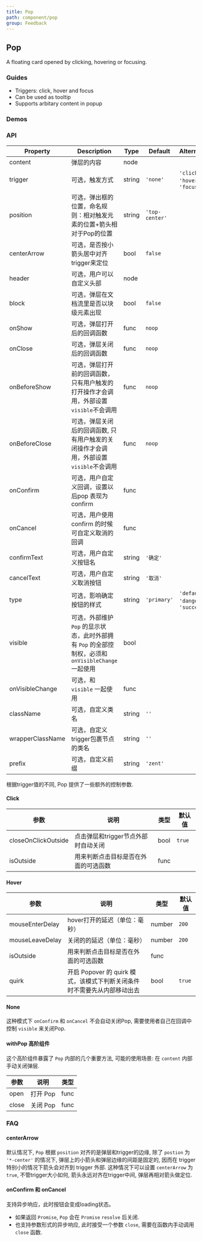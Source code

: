 ```yaml
---
title: Pop
path: component/pop
group: Feedback
---
```


## Pop

A floating card opened by clicking, hovering or focusing.

### Guides

- Triggers: click, hover and focus
- Can be used as tooltip
- Supports arbitary content in popup

### Demos

### API

| Property | Description | Type | Default | Alternative |
|------|------|------|--------|--------|
| content | 弹层的内容 | node | | |
| trigger | 可选，触发方式 | string | `'none'` | `'click'`, `'hover'`, `'focus'` |
| position | 可选，弹出框的位置，命名规则：相对触发元素的位置+箭头相对于Pop的位置 | string | `'top-center'` |  |
| centerArrow | 可选，是否按小箭头居中对齐trigger来定位 | bool | `false` |  |
| header | 可选，用户可以自定义头部 | node | | |
| block | 可选，弹层在文档流里是否以块级元素出现 | bool | `false` |  |
| onShow | 可选，弹层打开后的回调函数 | func | `noop` | |
| onClose | 可选，弹层关闭后的回调函数 | func | `noop` | |
| onBeforeShow | 可选，弹层打开前的回调函数，只有用户触发的打开操作才会调用，外部设置`visible`不会调用 | func | `noop` | |
| onBeforeClose | 可选，弹层关闭后的回调函数, 只有用户触发的关闭操作才会调用，外部设置`visible`不会调用 | func | `noop` | |
| onConfirm | 可选，用户自定义回调，设置以后pop 表现为confirm | func |  |  |
| onCancel | 可选，用户使用 confirm 的时候可自定义取消的回调 | func |  |  |
| confirmText | 可选，用户自定义按钮名 | string | `'确定'` |  |
| cancelText | 可选，用户自定义取消按钮 | string | `'取消'` |  |
| type | 可选，影响确定按钮的样式 | string | `'primary'` | `'default'`, `'danger'`, `'success'` |
| visible | 可选，外部维护 `Pop` 的显示状态，此时外部拥有 `Pop` 的全部控制权，必须和 `onVisibleChange` 一起使用 | bool | | |
| onVisibleChange | 可选，和 `visible` 一起使用 | func | | |
| className | 可选，自定义类名 | string | `''` |  |
| wrapperClassName | 可选，自定义trigger包裹节点的类名 | string | `''` |  |
| prefix | 可选，自定义前缀 | string | `'zent'` |  |

根据trigger值的不同, Pop 提供了一些额外的控制参数.

#### Click

| 参数 | 说明 | 类型 | 默认值 |
|------|------|------|--------|
| closeOnClickOutside | 点击弹层和trigger节点外部时自动关闭 | bool | `true` |
| isOutside | 用来判断点击目标是否在外面的可选函数 | func | |

#### Hover

| 参数 | 说明 | 类型 | 默认值 |
|------|------|------|--------|
| mouseEnterDelay | hover打开的延迟（单位：毫秒） | number | `200` |
| mouseLeaveDelay | 关闭的的延迟（单位：毫秒） | number | `200` |
| isOutside | 用来判断点击目标是否在外面的可选函数 | func | |
| quirk | 开启 Popover 的 quirk 模式，该模式下判断关闭条件时不需要先从内部移动出去 | bool | `true` |

#### None

这种模式下 `onConfirm` 和 `onCancel` 不会自动关闭Pop, 需要使用者自己在回调中控制 `visible` 来关闭Pop.

#### withPop 高阶组件

这个高阶组件暴露了 `Pop` 内部的几个重要方法, 可能的使用场景: 在 `content` 内部手动关闭弹层.

| 参数             | 说明                    | 类型               |
| -------------- | --------------------- | ---------------- |
| open           | 打开 Pop                  | func             |
| close          | 关闭 Pop                  | func             |

### FAQ

#### centerArrow

默认情况下, `Pop` 根据 `position` 对齐的是弹层和trigger的边缘, 除了 `postion` 为 `'*-center'` 的情况下, 弹层上的小箭头和弹层边缘的间距是固定的, 因而在 trigger 特别小的情况下箭头会对齐到 trigger 外部. 这种情况下可以设置 `centerArrow` 为 `true`, 不管trigger大小如何, 箭头永远对齐在trigger中间, 弹层再相对箭头做定位.

#### onConfirm 和 onCancel

支持异步响应，此时按钮会变成loading状态。

- 如果返回 `Promise`, `Pop` 会在 `Promise` `resolve` 后关闭.
- 也支持参数形式的异步响应, 此时接受一个参数 `close`, 需要在函数内手动调用 `close` 函数.

<style>
.zent-doc-pop-container {
	.zent-pop-wrapper {
		margin-right: 10px;
	}

	.zent-doc-pop-tag {
		border: 1px solid #e5e5e5;
		border-radius: 20%;
		padding: 3px;
		font-size: 12px;
		cursor: default;
	}
}

.zent-doc-pop-positions {
	position: relative;
	
	&-top-row, &-bottom-row {
		text-align: center;

		.zent-pop-wrapper:not(:last-child) {
			margin-right: 10px
		}
	}

	&-bottom-row {
		margin-top: 200px;
	}

	&-left-col, &-right-col {
		position: absolute;
		top: 0;
		display: flex;
		justify-content: center;
		flex-direction: column;
		height: 100%;

		.zent-pop-wrapper:not(:last-child) {
			margin-bottom: 10px
		}
	}

	&-left-col {
		left: 0;
	}

	&-right-col {
		right: 0;
	}

	.zent-pop-wrapper {
		.zent-btn {
			width: 100px;
		}
	}
}

.zent-doc-pop-none-trigger-container {
	.zent-pop-wrapper {
		margin-right: 10px;
	}
}
</style>
